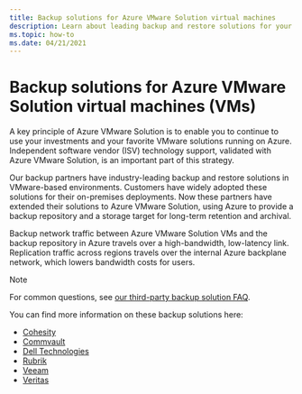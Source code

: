 ```yaml
---
title: Backup solutions for Azure VMware Solution virtual machines
description: Learn about leading backup and restore solutions for your Azure VMware Solution virtual machines.
ms.topic: how-to
ms.date: 04/21/2021
---
```


# Backup solutions for Azure VMware Solution virtual machines (VMs)

A key principle of Azure VMware Solution is to enable you to continue to use your investments and your favorite VMware solutions running on Azure. Independent software vendor (ISV) technology support, validated with Azure VMware Solution, is an important part of this strategy. 

Our backup partners have industry-leading backup and restore solutions in VMware-based environments. Customers have widely adopted these solutions for their on-premises deployments. Now these partners have extended their solutions to Azure VMware Solution, using Azure to provide a backup repository and a storage target for long-term retention and archival.

Backup network traffic between Azure VMware Solution VMs and the backup repository in Azure travels over a high-bandwidth, low-latency link. Replication traffic across regions travels over the internal Azure backplane network, which lowers bandwidth costs for users.

>[!NOTE]
>For common questions, see [our third-party backup solution FAQ](/azure/azure-vmware/faq.yml#third-party-backup-and-recovery).

You can find more information on these backup solutions here:
- [Cohesity](https://www.cohesity.com/blogs/expanding-cohesitys-support-for-microsofts-ecosystem-azure-stack-and-azure-vmware-solution/)
- [Commvault](https://documentation.commvault.com/11.21/essential/128997_support_for_azure_vmware_solution.html)
- [Dell Technologies](https://www.delltechnologies.com/resources/en-us/asset/briefs-handouts/solutions/dell-emc-data-protection-for-avs.pdf)
- [Rubrik](https://www.rubrik.com/en/products/cloud-data-management)
- [Veeam](https://www.veeam.com/kb4012)
- [Veritas](https://vrt.as/nb4avs)